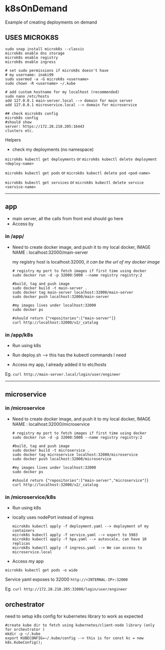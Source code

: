 # k8sOnDemand
Example of creating deployments on demand

## USES MICROK8S
```
sudo snap install microk8s --classic
microk8s enable dns storage
microk8s enable registry
microk8s enable ingress

# set sudo permissions if microk8s doesn't have
# my username: inaki99
sudo usermod -a -G microk8s <username>
sudo chown -R <username> ~/.kube

# add custom hostname for my localhost (recommended)
sudo nano /etc/hosts
add 127.0.0.1 main-server.local --> domain for main server
add 127.0.0.1 microservice.local --> domain for microservice 

## check microk8s config 
microk8s config
#should show 
server: https://172.28.210.205:16443
clusters etc.
```

Helpers
- check my deployments (no namespace)

`microk8s kubectl get deployments` or `microk8s kubectl delete deployment <deploy-name>`

`microk8s kubectl get pods` or `microk8s kubectl delete pod <pod-name>`

`microk8s kubectl get services` or `microk8s kubectl delete service <service-name>`

------------------------------------------------------------------------------------------------------------------------------
## app 
- main server, all the calls from front end should go here
- Access by 

### in /app/
- Need to create docker image, and push it to my local docker, 
IMAGE NAME : localhost:32000/main-server
    
    my registry host is localhost:32000, *it can be the url of my docker image*
    ```
    # registry my port to fetch images if first time using docker
    sudo docker run -d -p 32000:5000 --name registry registry:2
    
    #build, tag and push image
    sudo docker build -t main-server .
    sudo docker tag main-server localhost:32000/main-server
    sudo docker push localhost:32000/main-server

    #my images lives under localhost:32000
    sudo docker ps 

    #should return {"repositories":["main-server"]}
    curl http://localhost:32000/v2/_catalog
    ```

### in /app/k8s 
- Run using k8s 
- Run deploy.sh --> this has the kubectl commands I need 


- Access my app, I already added it to etc/hosts

Eg.  `curl http://main-server.local/login/user/engineer`

------------------------------------------------------------------------------------------------------------------------------

## microservice
### in /microservice

- Need to create docker image, and push it to my local docker, 
IMAGE NAME : localhost:32000/microservice

    ```
    # registry my port to fetch images if first time using docker
    sudo docker run -d -p 32000:5000 --name registry registry:2
    
    #build, tag and push image
    sudo docker build -t microservice .
    sudo docker tag microservice localhost:32000/microservice
    sudo docker push localhost:32000/microservice

    #my images lives under localhost:32000
    sudo docker ps 

    #should return {"repositories":["main-server","microservice"]}
    curl http://localhost:32000/v2/_catalog
    ```

### in /microservice/k8s 
- Run using k8s 
- locally uses nodePort instead of ingress 
    ```
    microk8s kubectl apply -f deployment.yaml --> deployment of my containers
    microk8s kubectl apply -f service.yaml --> export to 5983 
    microk8s kubectl apply -f hpa.yaml --> autoscale, can have 10 replicas 
    microk8s kubectl apply -f ingress.yaml --> We can access to microservice.local
    ```

- Access my app

`microk8s kubectl get pods -o wide`

Service yaml exposes to 32000
`http://<INTERNAL-IP>:32000` 

Eg.  `curl http://172.28.210.205:32000/login/user/engineer`

## orchestrator 

need to setup k8s config for kubernetes library to work as expected 

```
#create kube dir to fetch using kubernetes/client-node library (only for orchestrator )
mkdir -p ~/.kube
export KUBECONFIG=~/.kube/config --> this is for const kc = new k8s.KubeConfig();
```